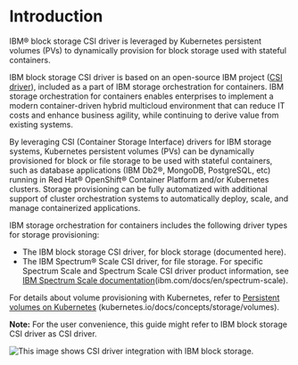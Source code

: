 # Introduction

IBM® block storage CSI driver is leveraged by Kubernetes persistent volumes \(PVs\) to dynamically provision for block storage used with stateful containers.

IBM block storage CSI driver is based on an open-source IBM project \([CSI driver](https://github.com/ibm/ibm-block-csi-driver)\), included as a part of IBM storage orchestration for containers. IBM storage orchestration for containers enables enterprises to implement a modern container-driven hybrid multicloud environment that can reduce IT costs and enhance business agility, while continuing to derive value from existing systems.

By leveraging CSI \(Container Storage Interface\) drivers for IBM storage systems, Kubernetes persistent volumes \(PVs\) can be dynamically provisioned for block or file storage to be used with stateful containers, such as database applications \(IBM Db2®, MongoDB, PostgreSQL, etc\) running in Red Hat® OpenShift® Container Platform and/or Kubernetes clusters. Storage provisioning can be fully automatized with additional support of cluster orchestration systems to automatically deploy, scale, and manage containerized applications.

IBM storage orchestration for containers includes the following driver types for storage provisioning:

-   The IBM block storage CSI driver, for block storage \(documented here\).
-   The IBM Spectrum® Scale CSI driver, for file storage. For specific Spectrum Scale and Spectrum Scale CSI driver product information, see [IBM Spectrum Scale documentation](https://www.ibm.com/docs/en/spectrum-scale/)\(ibm.com/docs/en/spectrum-scale\).

For details about volume provisioning with Kubernetes, refer to [Persistent volumes on Kubernetes](https://kubernetes.io/docs/concepts/storage/volumes/) \(kubernetes.io/docs/concepts/storage/volumes\).

**Note:** For the user convenience, this guide might refer to IBM block storage CSI driver as CSI driver.

![This image shows CSI driver integration with IBM block storage.](k8s_cluster_1.1.0.jpg "Integration of IBM block storage systems and CSI driver in a Kubernetes environment")

